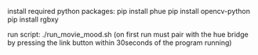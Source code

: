 install required python packages:
	pip install phue
	pip install opencv-python
	pip install rgbxy

run script:
	./run_movie_mood.sh
	(on first run must pair with the hue bridge by pressing the link button within 30seconds of the program running)